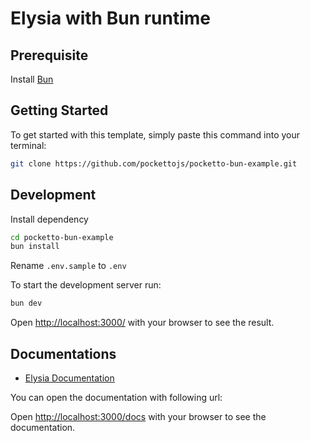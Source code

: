 # Elysia with Bun runtime

## Prerequisite

Install [Bun](https://bun.sh/docs/installation) 

## Getting Started

To get started with this template, simply paste this command into your terminal:

```bash
git clone https://github.com/pockettojs/pocketto-bun-example.git
```

## Development

Install dependency

```bash
cd pocketto-bun-example
bun install
```

Rename `.env.sample` to `.env`

To start the development server run:

```bash
bun dev
```

Open <http://localhost:3000/> with your browser to see the result.

## Documentations

- [Elysia Documentation](https://elysia.dev/docs)

You can open the documentation with following url:

Open <http://localhost:3000/docs> with your browser to see the documentation.
